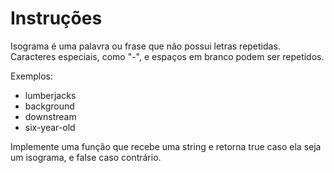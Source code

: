# Instruções

Isograma é uma palavra ou frase que não possui letras repetidas. Caracteres especiais, como "-", e espaços em branco podem ser repetidos.

Exemplos:

-   lumberjacks
-   background
-   downstream
-   six-year-old

Implemente uma função que recebe uma string e retorna true caso ela seja um isograma, e false caso contrário.
